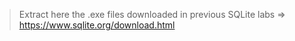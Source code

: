 > Extract here the .exe files downloaded in previous SQLite labs => https://www.sqlite.org/download.html
